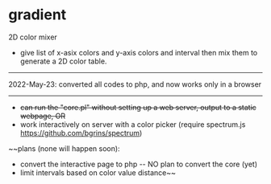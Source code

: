 # gradient
2D color mixer
- give list of x-asix colors and y-axis colors and interval then mix them to generate a 2D color table.

-----

2022-May-23: converted all codes to php, and now works only in a browser

-----

- ~~can run the "core.pl" without setting up a web server, output to a static webpage, OR~~
- work interactively on server with a color picker (require spectrum.js https://github.com/bgrins/spectrum)

~~plans (none will happen soon):
- convert the interactive page to php -- NO plan to convert the core (yet)
- limit intervals based on color value distance~~
